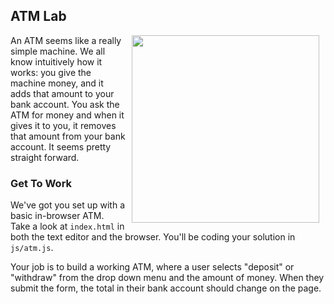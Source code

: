 ## ATM Lab

<img src="https://s3.amazonaws.com/after-school-assets/atm.gif" align="right" width="300" hspace="10">

An ATM seems like a really simple machine. We all know intuitively how it works: you give the machine money, and it adds that amount to your bank account. You ask the ATM for money and when it gives it to you, it removes that amount from your bank account. It seems pretty straight forward. 


### Get To Work

We've got you set up with a basic in-browser ATM. Take a look at `index.html` in both the text editor and the browser. You'll be coding your solution in `js/atm.js`.

Your job is to build a working ATM, where a user selects "deposit" or "withdraw" from the drop down menu and the amount of money. When they submit the form, the total in their bank account should change on the page.

